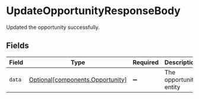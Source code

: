 # UpdateOpportunityResponseBody

Updated the opportunity successfully.


## Fields

| Field                                                                  | Type                                                                   | Required                                                               | Description                                                            |
| ---------------------------------------------------------------------- | ---------------------------------------------------------------------- | ---------------------------------------------------------------------- | ---------------------------------------------------------------------- |
| `data`                                                                 | [Optional[components.Opportunity]](../../models/shared/opportunity.md) | :heavy_minus_sign:                                                     | The opportunity entity                                                 |